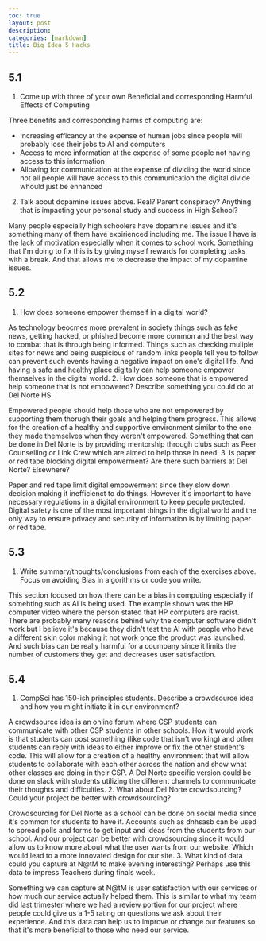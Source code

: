 ```yaml
---
toc: true
layout: post
description: 
categories: [markdown]
title: Big Idea 5 Hacks
---
```


## 5.1

1. Come up with three of your own Beneficial and corresponding Harmful Effects of Computing

Three benefits and corresponding harms of computing are:

- Increasing efficancy at the expense of human jobs since people will probably lose their jobs to AI and computers
- Access to more information at the expense of some people not having access to this information
- Allowing for communication at the expense of dividing the world since not all people will have access to this communication the digital divide whould just be enhanced
2. Talk about dopamine issues above. Real? Parent conspiracy? Anything that is impacting your personal study and success in High School?

Many people especially high schoolers have dopamine issues and it's something many of them have expirienced including me. The issue I have is the lack of motivation especially when it comes to school work. Something that I'm doing to fix this is by giving myself rewards for completing tasks with a break. And that allows me to decrease the impact of my dopamine issues.

## 5.2

1. How does someone empower themself in a digital world?

As technology beocmes more prevalent in society things such as fake news, getting hacked, or phished become more common and the best way to combat that is through being informed. Things such as checking muliple sites for news and being suspicious of random links people tell you to follow can prevent such events having a negative impact on one's digital life. And having a safe and healthy place digitally can help someone empower themselves in the digital world.
2. How does someone that is empowered help someone that is not empowered? Describe something you could do at Del Norte HS.

Empowered people should help those who are not empowered by supporting them thorugh their goals and helping them progress. This allows for the creation of a healthy and supportive environment similar to the one they made themselves when they weren't empowered. Something that can be done in Del Norte is by providing mentorship through clubs such as Peer Counselling or Link Crew which are aimed to help those in need.
3. Is paper or red tape blocking digital empowerment? Are there such barriers at Del Norte? Elsewhere?

Paper and red tape limit digital empowerment since they slow down decision making it inefficienct to do things. However it's important to have necessary regulations in a digital environment to keep people protected. Digital safety is one of the most important things in the digital world and the only way to ensure privacy and security of information is by limiting paper or red tape.

## 5.3

1. Write summary/thoughts/conclusions from each of the exercises above. Focus on avoiding Bias in algorithms or code you write.

This section focused on how there can be a bias in computing especially if somehting such as AI is being used. The example shown was the HP computer video where the person stated that HP computers are racist. There are probably many reasons behind why the computer software didn't work but I believe it's because they didn't test the AI with people who have a different skin color making it not work once the product was launched. And such bias can be really harmful for a coumpany since it limits the number of customers they get and decreases user satisfaction.

## 5.4

1. CompSci has 150-ish principles students. Describe a crowdsource idea and how you might initiate it in our environment?

 A crowdsource idea is an online forum where CSP students can communicate with other CSP students in other schools. How it would work is that students can post something (like code that isn't working) and other students can reply with ideas to either improve or fix the other student's code. This will allow for a creation of a healthy environment that will allow students to collaborate with each other across the nation and show what other classes are doing in their CSP. A Del Norte specific version could be done on slack with students utilizing the different channels to communicate their thoughts and difficulties.
2. What about Del Norte crowdsourcing? Could your project be better with crowdsourcing?

Crowdsourcing for Del Norte as a school can be done on social media since it's common for students to have it. Accounts such as dnhsasb can be used to spread polls and forms to get input and ideas from the students from our school. And our project can be better with crowdsourcing since it would allow us to know more about what the user wants from our website. Which would lead to a more innovated design for our site.
3. What kind of data could you capture at N@tM to make evening interesting? Perhaps use this data to impress Teachers during finals week.

Something we can capture at N@tM is user satisfaction with our services or how much our service actually helped them. This is similar to what my team did last trimester where we had a review portion for our project where people could give us a 1-5 rating on questions we ask about their experience. And this data can help us to improve or change our features so that it's more beneficial to those who need our service.
